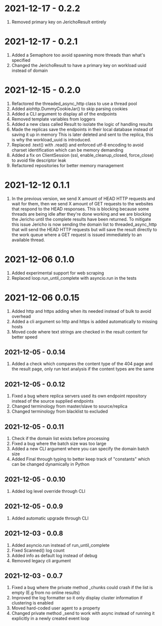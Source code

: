 # 2021-12-17 - 0.2.2

1. Removed primary key on JerichoResult entirely

# 2021-12-17 - 0.2.1

1. Added a Semaphore too avoid spawning more threads than what's specified
2. Changed the JerichoResult to have a primary key on workload uuid instead of domain

# 2021-12-15 - 0.2.0

1. Refactored the threaded_async_http class to use a thread pool
2. Added aiohttp.DummyCookieJar() to skip parsing cookies
3. Added a CLI argument to display all of the endpoints
4. Removed template variables from loggers
5. Added a new class called Result to isolate the logic of handling results
6. Made the replicas save the endpoints in their local database instead of saving it up in memory
   This is later deleted and sent to the replica, this is why the workload_uuid is introduced.
7. Replaced .text() with .read() and enforced utf-8 encoding to avoid charset identification which can be memory demanding
8. Added a fix on ClientSession (ssl, enable_cleanup_closed, force_close) to avoid file descriptor leak
9. Refactored repositories for better memory management

# 2021-12-12 0.1.1

1. In the previous version, we send X amount of HEAD HTTP requests and wait for them, then we send X amount of GET requests
to the websites that respond to the HEAD responses. This is blocking because some threads are being idle after they're done working
and we are blocking the Jericho until the complete results have been returned. To mitigate this issue Jericho is now sending the domain list
to threaded_async_http that will send the HEAD HTTP requests but will save the result directly to the work queue where a GET request is issued
immediately to an available thread.

# 2021-12-06 0.1.0

1. Added experimental support for web scraping
2. Replaced loop.run_until_complete with asyncio.run in the tests

# 2021-12-06 0.0.15

1. Added http and https adding when its needed instead of bulk to avoid overhead
2. Added a cli argument so http and https is added automatically to missing hosts
3. Moved code where text strings are checked in the result content for better speed

## 2021-12-05 - 0.0.14

1. Added a check which compares the content type of the 404 page and the result page, only run text analysis if the content types are the same

## 2021-12-05 - 0.0.12

1. Fixed a bug where replica servers used its own endpoint repository instead of the source supplied endpoints
2. Changed terminology from master/slave to source/replica
3. Changed terminology from blacklist to excluded

## 2021-12-05 - 0.0.11

1. Check if the domain list exists before processing
2. Fixed a bug where the batch size was too large
3. Added a new CLI argument where you can specify the domain batch size
4. Added Final through typing to better keep track of "constants" which can be changed dynamically in Python

## 2021-12-05 - 0.0.10

1. Added log level override through CLI

## 2021-12-05 - 0.0.9

1. Added automatic upgrade through CLI

## 2021-12-03 - 0.0.8

1. Added asyncio.run instead of run_until_complete
2. Fixed Scanned() log count
3. Added info as default log instead of debug
4. Removed legacy cli argument

## 2021-12-03 - 0.0.7

1. Fixed a bug where the private method _chunks could crash if the list is empty (E.g from no online results)
2. Improved the log formatter so it only display cluster information if clustering is enabled
3. Moved hard-coded user agent to a property
4. Changed private method _send to work with async instead of running it explicitly in a newly created event loop